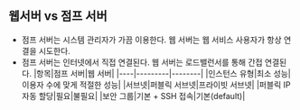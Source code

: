 ## 웹서버 vs 점프 서버
- 점프 서버는 시스템 관리자가 가끔 이용한다. 웹 서버는 웹 서비스 사용자가 항상 연결을 시도한다.
- 점프 서버는 인터넷에서 직접 연결된다. 웹 서버는 로드밸런서를 통해 간접 연결된다.
|항목|점프 서버|웹 서버|
|----|---------|--------|
|인스턴스 유형|최소 성능|이용자 수에 맞게 적절한 성능|
|서브넷|퍼블릭 서브넷|프라이빗 서브넷|
|퍼블릭 IP 자동 할당|필요|불필요|
|보안 그룹|기본 + SSH 접속|기본(default)|

